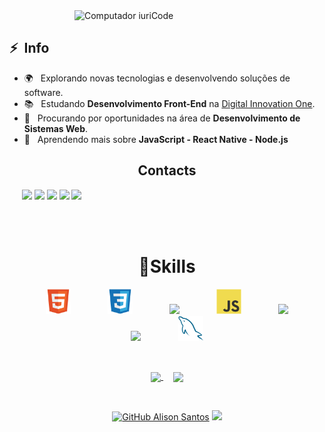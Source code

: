 <img src="https://raw.githubusercontent.com/MicaelliMedeiros/micaellimedeiros/master/image/computer-illustration.png" min-width="400px" max-width="400px" width="400px" align="right" alt="Computador iuriCode"/>
<br>

<h2> ⚡ &nbsp;Info </h2>

- 🌍 &nbsp; Explorando novas tecnologias e desenvolvendo soluções de software.
- 📚 &nbsp; Estudando **Desenvolvimento Front-End** na <a href="https://digitalinnovation.one/">Digital Innovation One</a>.
- 💼 &nbsp; Procurando por oportunidades na área de **Desenvolvimento de Sistemas Web**.
- 🎯 &nbsp; Aprendendo mais sobre **JavaScript - React Native - Node.js**

<h2 align="center">Contacts</h2>

<p>&nbsp;&nbsp;&nbsp;&nbsp;
  <a href="mailto:alisonsantoso22@gmail.com" alt="Gmail">
  <img src="https://img.shields.io/badge/Gmail-D14836?style=for-the-badge&logo=gmail&logoColor=white" /></a>

  <a href="https://www.linkedin.com/in/alison-santos-968170180/" alt="Linkedin">
  <img src="https://img.shields.io/badge/LinkedIn-0077B5?style=for-the-badge&logo=linkedin&logoColor=white"/></a>
  
 <a href="https://github.com/alisonsantosofc" alt="GitHub">
  <img src="https://img.shields.io/badge/GitHub-100000?style=for-the-badge&logo=github&logoColor=white"/></a>

  <a href="https://www.facebook.com/profile.php?id=100010942952697" alt="Facebook">
  <img src="https://img.shields.io/badge/Facebook-1877F2?style=for-the-badge&logo=facebook&logoColor=white"/></a>

  <a href="https://www.instagram.com/alisonsantosofc/" alt="Instagram">
  <img src="https://img.shields.io/badge/Instagram-E4405F?style=for-the-badge&logo=instagram&logoColor=white"/></a>
</p>

<br/>
<br/>

<div align="center">
  <h1 align="center">🚀Skills</h1>

  <p align="center">
     &nbsp;&nbsp;&nbsp;&nbsp;&nbsp;&nbsp;&nbsp;&nbsp;&nbsp;&nbsp;&nbsp;&nbsp;&nbsp;
     <img height="40" src="https://raw.githubusercontent.com/devicons/devicon/master/icons/html5/html5-original.svg">
    &nbsp;&nbsp;&nbsp;&nbsp;&nbsp;&nbsp;&nbsp;&nbsp;&nbsp;&nbsp;&nbsp;&nbsp;&nbsp;
    <img height="40" src="https://raw.githubusercontent.com/devicons/devicon/master/icons/css3/css3-original.svg">
     &nbsp;&nbsp;&nbsp;&nbsp;&nbsp;&nbsp;&nbsp;&nbsp;&nbsp;&nbsp;&nbsp;&nbsp;&nbsp;
    <img height="40" src="https://cdn.jsdelivr.net/gh/devicons/devicon/icons/bootstrap/bootstrap-plain.svg">
    &nbsp;&nbsp;&nbsp;&nbsp;&nbsp;&nbsp;&nbsp;&nbsp;&nbsp;&nbsp;&nbsp;&nbsp;&nbsp;
    <img height="40" src="https://raw.githubusercontent.com/devicons/devicon/master/icons/javascript/javascript-original.svg">
    &nbsp;&nbsp;&nbsp;&nbsp;&nbsp;&nbsp;&nbsp;&nbsp;&nbsp;&nbsp;&nbsp;&nbsp;&nbsp;
    <img height="40" src= "https://cdn.jsdelivr.net/gh/devicons/devicon/icons/react/react-original.svg">
     &nbsp;&nbsp;&nbsp;&nbsp;&nbsp;&nbsp;&nbsp;&nbsp;&nbsp;&nbsp;&nbsp;&nbsp;&nbsp;
    <img height="40" src="https://cdn.jsdelivr.net/gh/devicons/devicon/icons/nodejs/nodejs-original.svg">
     &nbsp;&nbsp;&nbsp;&nbsp;&nbsp;&nbsp;&nbsp;&nbsp;&nbsp;&nbsp;&nbsp;&nbsp;&nbsp;
    <img height="40" src="https://raw.githubusercontent.com/devicons/devicon/master/icons/mysql/mysql-original.svg">										      
  </p>	
</div>

<br/>
  
<div align="center">
  <p align="center">
    <a href="https://github.com/alisonsantosofc">
      <img align="center" height="130" src="https://github-readme-stats.vercel.app/api?username=alisonsantosofc&hide=prs,issues&show_icons=true&theme=vision-friendly-dark"/>
    </a>
    &nbsp; &nbsp;
    <a href="https://github.com/alisonsantosofc">
      <img align="center" src="https://github-readme-stats.vercel.app/api/top-langs/?username=alisonsantosofc&theme=vision-friendly-dark"/>
    </a>
  </p>
</div>

<br/>

<div align="center">
  
  [![GitHub Alison Santos]( https://img.shields.io/github/followers/alisonsantosofc?label=follow&style=social)]()
  ![](https://komarev.com/ghpvc/?username=alisonsantosofc&color=orange&label=Views)
</div> 
